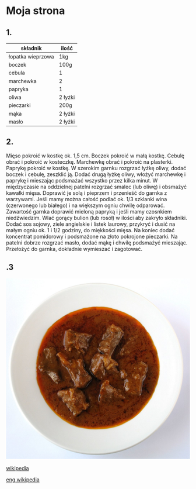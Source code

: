 # Moja strona

## 1.

|składnik|ilość|
|---|---|
|łopatka wieprzowa|1kg|
|boczek|100g|
|cebula|1|
|marchewka|2|
|papryka|1|
|oliwa|2 łyżki|
|pieczarki|200g|
|mąka|2 łyżki|
|masło|2 łyżki|

## 2.

Mięso pokroić w kostkę ok. 1,5 cm. Boczek pokroić w małą kostkę. Cebulę obrać i pokroić w kosteczkę. Marchewkę obrać i pokroić na plasterki. Paprykę pokroić w kostkę.
W szerokim garnku rozgrzać łyżkę oliwy, dodać boczek i cebulę, zeszklić ją. Dodać drugą łyżkę oliwy, włożyć marchewkę i paprykę i mieszając podsmażać wszystko przez kilka minut.
W międzyczasie na oddzielnej patelni rozgrzać smalec (lub oliwę) i obsmażyć kawałki mięsa. Doprawić je solą i pieprzem i przenieść do garnka z warzywami. Jeśli mamy można całość podlać ok. 1/3 szklanki wina (czerwonego lub białego) i na większym ogniu chwilę odparować.
Zawartość garnka doprawić mieloną papryką i jeśli mamy czosnkiem niedźwiedzim. Wlać gorący bulion (lub rosół) w ilości aby zakryło składniki. Dodać sos sojowy, ziele angielskie i listek laurowy, przykryć i dusić na małym ogniu ok. 1 i 1/2 godziny, do miękkości mięsa. Na koniec dodać koncentrat pomidorowy i podsmażone na złoto pokrojone pieczarki.
Na patelni dobrze rozgrzać masło, dodać mąkę i chwilę podsmażyć mieszając. Przełożyć do garnka, dokładnie wymieszać i zagotować.

## .3

![1024px-Gulasch.jpg](1024px-Gulasch.jpg)


[wikipedia](https://pl.wikipedia.org/wiki/Gulasz)

[eng wikipedia](https://en.wikipedia.org/wiki/Goulash)
